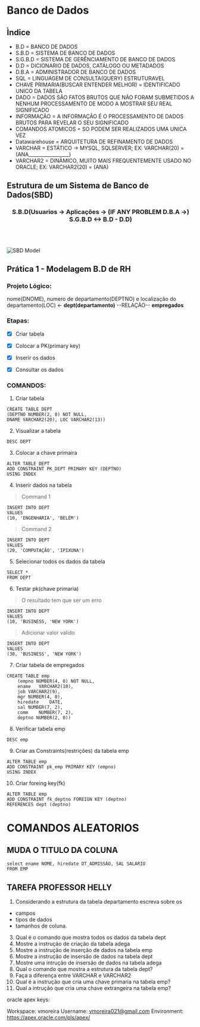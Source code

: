 # Banco de Dados

## Ìndice

* B.D = BANCO DE DADOS
* S.B.D = SISTEMA DE BANCO DE DADOS
* S.G.B.D = SISTEMA DE GERÊNCIAMENTO DE BANCO DE DADOS
* D.D = DICIONARIO DE DADOS, CATÁLOGO OU METADADOS
* D.B.A = ADMINISTRADOR DE BANCO DE DADOS
* SQL = LINGUAGEM DE CONSULTA(QUERY) ESTRUTURAVEL
* CHAVE PRIMARIA(BUSCAR ENTENDER MELHOR) = IDENTIFICADO UNICO DA TABELA
* DADO = DADOS SÃO FATOS BRUTOS QUE NÃO FORAM SUBMETIDOS A NENHUM PROCESSAMENTO DE MODO A MOSTRAR SEU REAL SIGNIFICADO
* INFORMAÇÃO = A INFORMAÇÃO É O PROCESSAMENTO DE DADOS BRUTOS PARA REVELAR O SEU SIGNIFICADO
* COMANDOS ATOMICOS = SO PODEM SER REALIZADOS UMA UNICA VEZ
* Datawarehouse = ARQUITETURA DE REFINAMENTO DE DADOS
* VARCHAR = ESTÁTICO -> MYSQL, SQLSERVER; EX: VARCHAR(20) = (ANA_________________)
* VARCHAR2 = DINÂMICO, MUITO MAIS FREQUENTEMENTE USADO NO ORACLE; EX: VARCHAR2(20) = (ANA) 

## Estrutura de um Sistema de Banco de Dados(SBD)

<h3 align="center">S.B.D(Usuarios -> Aplicações -> (IF ANY PROBLEM D.B.A ->) S.G.B.D <-> B.D - D.D)</h3>
<br></br>


![SBD Model](https://bookdown.org/labxss/coorte_adm2/sgbd.png)



## Prática 1 - Modelagem B.D de RH

### Projeto Lógico:

nome(DNOME), numero de departamento(DEPTNO) e localização do departamento(LOC) <- **dept(departamento)** --RELAÇÃO-- **empregados**

### Etapas:

- [x] Criar tabela
- [x] Colocar a PK(primary key)
- [x] Inserir os dados
- [x] Consultar os dados


### COMANDOS:

1. Criar tabela
```
CREATE TABLE DEPT
(DEPTNO NUMBER(2, 0) NOT NULL,
DNAME VARCHAR2(20), LOC VARCHAR2(13))
```
2. Visualizar a tabela
```
DESC DEPT
```
3. Colocar a chave primaira
```
ALTER TABLE DEPT
ADD CONSTRAINT PK_DEPT PRIMARY KEY (DEPTNO)
USING INDEX
```
4. Inserir dados na tabela
> Command 1
```
INSERT INTO DEPT
VALUES
(10, 'ENGENHARIA', 'BELÉM')
```
> Command 2
```
INSERT INTO DEPT
VALUES
(20, 'COMPUTAÇÃO', 'IPIXUNA')
```
5. Selecionar todos os dados da tabela
```
SELECT *
FROM DEPT
```
6. Testar pk(chave primaria)
> O resultado tem que ser um erro
```
INSERT INTO DEPT
VALUES
(10, 'BUSINESS, 'NEW YORK')
```
> Adicionar valor valido
```
INSERT INTO DEPT
VALUES
(30, 'BUSINESS', 'NEW YORK')
```
7. Criar tabela de empregados
```
CREATE TABLE emp
    (empno NUMBER(4, 0) NOT NULL,
    ename   VARCHAR2(10),
    job VARCHAR2(9),
    mgr NUMBER(4, 0),
    hiredate    DATE,
    sal NUMBER(7, 2),
    comm    NUMBER(7, 2),
    deptno NUMBER(2, 0))
```
8. Verificar tabela emp
```
DESC emp
```
9. Criar as Constraints(restrições) da tabela emp
```
ALTER TABLE emp
ADD CONSTRAINT pk_emp PRIMARY KEY (empno)
USING INDEX
```
10. Criar foreing key(fk)
```
ALTER TABLE emp
ADD CONSTRAINT fk_deptno FOREIGN KEY (deptno)
REFERENCES dept (deptno)
```

# COMANDOS ALEATORIOS
## MUDA O TITULO DA COLUNA

```
select ename NOME, hiredate DT_ADMISSÃO, SAL SALÁRIO
FROM EMP
```




## TAREFA PROFESSOR HELLY

1. Considerando a estrutura da tabela departamento escreva sobre os 
* campos
* tipos de dados 
* tamanhos de coluna.
3. Qual é o comando que mostra todos os dados da tabela dept
4. Mostre a instrução de criação da tabela adega
5. Mostre a instrução de inserção de dados na tabela emp
6. Mostre a instrução de insersão de dados na tabela dept
7. Mostre uma intrução de insersão de dados na tabela adega
8. Qual o comando que mostra a estrutura da tabela dept?
9. Faça a diferença entre VARCHAR e VARCHAR2
10. Qual é a instrução que cria uma chave primaria na tabela emp?
11. Qual a intrução que cria uma chave extrangeira na tabela emp?

oracle apex keys:

Workspace:	vmoreira
Username:	vmoreira021@gmail.com
Environment:	https://apex.oracle.com/pls/apex/
